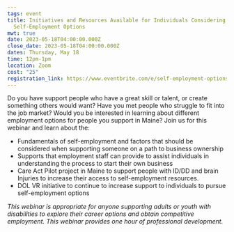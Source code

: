 ```yaml
---
tags: event
title: Initiatives and Resources Available for Individuals Considering
  Self-Employment Options
mwt: true
date: 2023-05-18T04:00:00.000Z
close_date: 2023-05-18T04:00:00.000Z
dates: Thursday, May 18
time: 12pm-1pm
location: Zoom
cost: "25"
registration_link: https://www.eventbrite.com/e/self-employment-options-for-people-with-disabilities-tickets-592890289817
---
```

Do you have support people who have a great skill or talent, or create something others would want? Have you met people who struggle to fit into the job market? Would you be interested in learning about different employment options for people you support in Maine?
Join us for this webinar and learn about the:

* Fundamentals of self-employment and factors that should be considered when supporting someone on a path to business ownership
 * Supports that employment staff can provide to assist individuals in understanding the process to start their own business
 * Care Act Pilot project in Maine to support people with ID/DD and brain Injuries to increase their access to self-employment resources. 
*  DOL VR initiative to continue to increase support to individuals to pursue self-employment options


*This webinar is appropriate for anyone supporting adults or youth with disabilities to explore their career options and obtain competitive employment. This webinar provides one hour of professional development.*